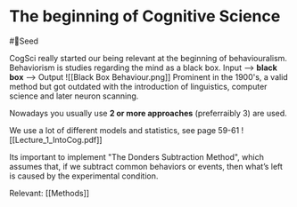 # The beginning of Cognitive Science
#🌱Seed 

CogSci really started our being relevant at the beginning of behaviouralism.
Behaviorism is studies regarding the mind as a black box. 
Input --> **black box** --> Output
![[Black Box Behaviour.png]]
Prominent in the 1900's, a valid method but got outdated with the introduction of linguistics, computer science and later neuron scanning.

Nowadays you usually use **2 or more approaches** (preferraibly 3) are used.

We use a lot of different models and statistics, see page 59-61
![[Lecture_1_IntoCog.pdf]]

Its important to implement "The Donders Subtraction Method",  which assumes that, if we subtract common behaviors or events, then what’s left is caused by the experimental condition.


Relevant: [[Methods]]


